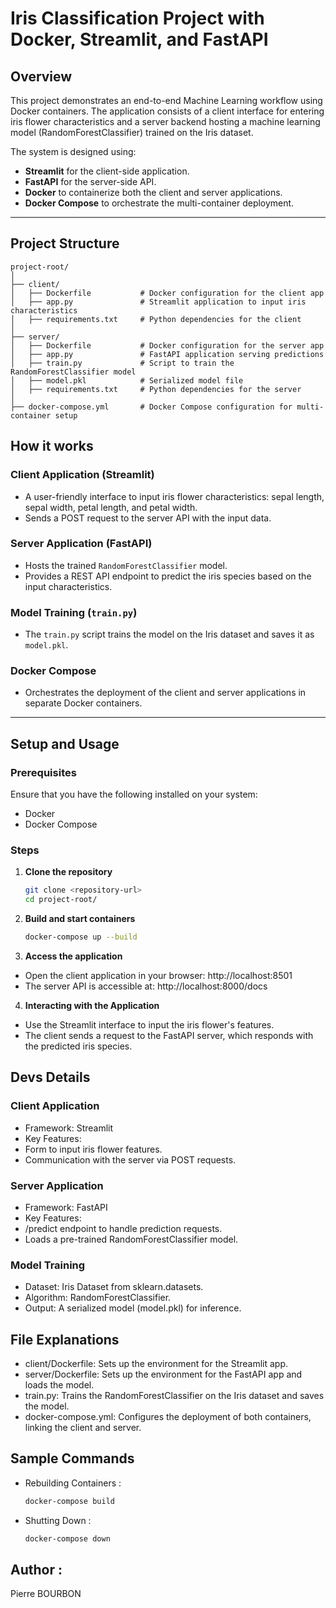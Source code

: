 # Iris Classification Project with Docker, Streamlit, and FastAPI  

## Overview  
This project demonstrates an end-to-end Machine Learning workflow using Docker containers. The application consists of a client interface for entering iris flower characteristics and a server backend hosting a machine learning model (RandomForestClassifier) trained on the Iris dataset.  

The system is designed using:  
- **Streamlit** for the client-side application.  
- **FastAPI** for the server-side API.  
- **Docker** to containerize both the client and server applications.  
- **Docker Compose** to orchestrate the multi-container deployment.  

---

## Project Structure  

```plaintext
project-root/
│
├── client/
│   ├── Dockerfile           # Docker configuration for the client app
│   ├── app.py               # Streamlit application to input iris characteristics
│   ├── requirements.txt     # Python dependencies for the client
│
├── server/
│   ├── Dockerfile           # Docker configuration for the server app
│   ├── app.py               # FastAPI application serving predictions
│   ├── train.py             # Script to train the RandomForestClassifier model
│   ├── model.pkl            # Serialized model file
│   ├── requirements.txt     # Python dependencies for the server
│
├── docker-compose.yml       # Docker Compose configuration for multi-container setup
```

## How it works 

### Client Application (Streamlit)  
- A user-friendly interface to input iris flower characteristics: sepal length, sepal width, petal length, and petal width.  
- Sends a POST request to the server API with the input data.  

### Server Application (FastAPI)  
- Hosts the trained `RandomForestClassifier` model.  
- Provides a REST API endpoint to predict the iris species based on the input characteristics.  

### Model Training (`train.py`)  
- The `train.py` script trains the model on the Iris dataset and saves it as `model.pkl`.  

### Docker Compose  
- Orchestrates the deployment of the client and server applications in separate Docker containers.  

---

## Setup and Usage  

### Prerequisites  
Ensure that you have the following installed on your system:  
- Docker  
- Docker Compose  

### Steps  

1. **Clone the repository**  
   ```bash  
   git clone <repository-url>  
   cd project-root/
   ```

2. **Build and start containers**
   ```bash
   docker-compose up --build
   ```

3. **Access the application**
- Open the client application in your browser: http://localhost:8501
- The server API is accessible at: http://localhost:8000/docs

4. **Interacting with the Application**
- Use the Streamlit interface to input the iris flower's features.
- The client sends a request to the FastAPI server, which responds with the predicted iris species.

## Devs Details 

### Client Application

- Framework: Streamlit
- Key Features:
 - Form to input iris flower features.
 - Communication with the server via POST requests.

### Server Application 

- Framework: FastAPI
- Key Features:
 - /predict endpoint to handle prediction requests.
 - Loads a pre-trained RandomForestClassifier model.

### Model Training

- Dataset: Iris Dataset from sklearn.datasets.
- Algorithm: RandomForestClassifier.
- Output: A serialized model (model.pkl) for inference.

## File Explanations 

- client/Dockerfile: Sets up the environment for the Streamlit app.
- server/Dockerfile: Sets up the environment for the FastAPI app and loads the model.
- train.py: Trains the RandomForestClassifier on the Iris dataset and saves the model.
- docker-compose.yml: Configures the deployment of both containers, linking the client and server.

## Sample Commands

- Rebuilding Containers :
  ```bash
  docker-compose build
  ```

- Shutting Down :
  ```bash
  docker-compose down
  ```

## Author : 

Pierre BOURBON

